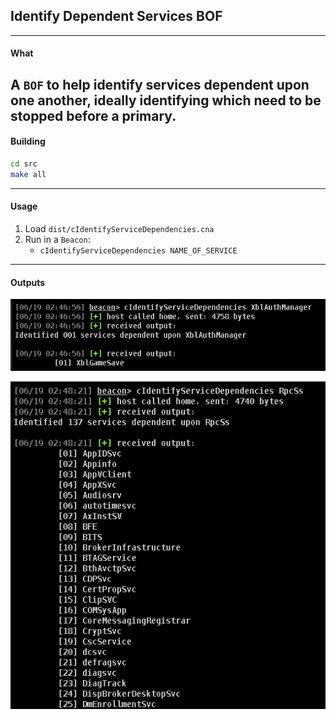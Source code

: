 ## Identify Dependent Services BOF

---
#### What
A `BOF` to help identify services dependent upon one another, ideally identifying which need to be stopped before a primary.
---

#### Building
```sh
cd src
make all
```
---

#### Usage
1) Load `dist/cIdentifyServiceDependencies.cna`
2) Run in a `Beacon`:
    - `cIdentifyServiceDependencies NAME_OF_SERVICE`
---

#### Outputs
![image info](./img/example_a.png)

![image info](./img/example_b.png)

